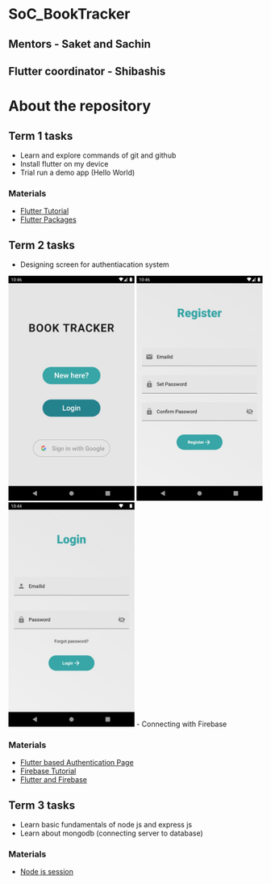 # SoC_BookTracker

## Mentors - Saket and Sachin
## Flutter coordinator - Shibashis

# About the repository
## Term 1 tasks
- Learn and explore commands of git and github
- Install flutter on my device
- Trial run a demo app (Hello World)

### Materials
- <a href="https://www.youtube.com/playlist?list=PL4cUxeGkcC9jLYyp2Aoh6hcWuxFDX6PBJ"> Flutter Tutorial </a>
- <a href="https://pub.dev/packages"> Flutter Packages </a>

## Term 2 tasks
- Designing screen for authentiacation system
<img src="https://github.com/saket349/bookTracker-soc/blob/47931635eca3b3f1a536d9eb24b76c42d5e37520/authentication/images/WhatsApp%20Image%202021-05-08%20at%2010.47.24%20PM%20(1).jpeg" width="250">
<img src="https://github.com/saket349/bookTracker-soc/blob/47931635eca3b3f1a536d9eb24b76c42d5e37520/authentication/images/WhatsApp%20Image%202021-05-08%20at%2010.47.25%20PM.jpeg" width="250">
<img src="https://github.com/saket349/bookTracker-soc/blob/47931635eca3b3f1a536d9eb24b76c42d5e37520/authentication/images/WhatsApp%20Image%202021-05-08%20at%2010.47.24%20PM.jpeg" width="250">
- Connecting with Firebase

### Materials
- <a href="https://www.youtube.com/watch?v=gi7t8LWW7pA"> Flutter based Authentication Page </a>
- <a href="https://www.youtube.com/playlist?list=PL4cUxeGkcC9j--TKIdkb3ISfRbJeJYQwC"> Firebase Tutorial </a>
- <a href="https://firebase.flutter.dev/docs/overview/"> Flutter and Firebase </a>

## Term 3 tasks
- Learn basic fundamentals of node js and express js
- Learn about mongodb (connecting server to database)

### Materials
- <a href="https://drive.google.com/drive/folders/1wP2dGWqGnEohEebiDMnQJLn37oUNrbrT"> Node js session </a>

